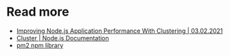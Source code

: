 # Read more

* [Improving Node.js Application Performance With Clustering | 03.02.2021](https://blog.appsignal.com/2021/02/03/improving-node-application-performance-with-clustering.html)
* [Cluster | Node.js Documentation](https://nodejs.org/api/cluster.html)
* [pm2 npm library](https://www.npmjs.com/package/pm2)
